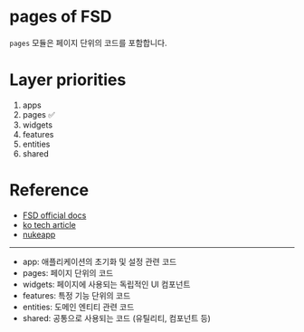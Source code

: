 # pages of FSD

`pages` 모듈은 페이지 단위의 코드를 포함합니다.

# Layer priorities

1. apps
2. pages ✅
3. widgets
4. features
5. entities
6. shared

# Reference

- [FSD official docs](https://feature-sliced.design/docs)
- [ko tech article](https://emewjin.github.io/feature-sliced-design/)
- [nukeapp](https://github.com/noveogroup-amorgunov/nukeapp)

---

- app: 애플리케이션의 초기화 및 설정 관련 코드
- pages: 페이지 단위의 코드
- widgets: 페이지에 사용되는 독립적인 UI 컴포넌트
- features: 특정 기능 단위의 코드
- entities: 도메인 엔티티 관련 코드
- shared: 공통으로 사용되는 코드 (유틸리티, 컴포넌트 등)
